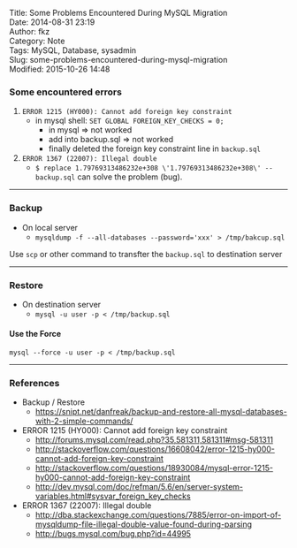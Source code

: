 Title: Some Problems Encountered During MySQL Migration  
Date: 2014-08-31 23:19  
Author: fkz  
Category: Note  
Tags: MySQL, Database, sysadmin  
Slug: some-problems-encountered-during-mysql-migration  
Modified: 2015-10-26 14:48  
  
  
### Some encountered errors  
  
1. `ERROR 1215 (HY000): Cannot add foreign key constraint`  
    + in mysql shell: `SET GLOBAL FOREIGN_KEY_CHECKS = 0;`  
        + in mysql => not worked  
        + add into backup.sql => not worked  
        + finally deleted the foreign key constraint line in `backup.sql`  
2. `ERROR 1367 (22007): Illegal double`  
    + `$ replace 1.79769313486232e+308 \'1.79769313486232e+308\' -- backup.sql` can solve the problem (bug).  
  
---  
  
### Backup  
  
+ On local server  
    + `mysqldump -f --all-databases --password='xxx' > /tmp/bakcup.sql`  
  
Use `scp` or other command to transfter the `backup.sql` to destination server  
  
---  
  
### Restore  
  
+ On destination server  
    + `mysql -u user -p < /tmp/backup.sql`  
  
#### Use the Force  
  
`mysql --force -u user -p < /tmp/backup.sql`  
  
---  
  
### References  
  
+ Backup / Restore  
    + <https://snipt.net/danfreak/backup-and-restore-all-mysql-databases-with-2-simple-commands/>  
+ ERROR 1215 (HY000): Cannot add foreign key constraint  
    + <http://forums.mysql.com/read.php?35,581311,581311#msg-581311>  
    + <http://stackoverflow.com/questions/16608042/error-1215-hy000-cannot-add-foreign-key-constraint>  
    + <http://stackoverflow.com/questions/18930084/mysql-error-1215-hy000-cannot-add-foreign-key-constraint>  
    + <http://dev.mysql.com/doc/refman/5.6/en/server-system-variables.html#sysvar_foreign_key_checks>  
+ ERROR 1367 (22007): Illegal double  
    + <http://dba.stackexchange.com/questions/7885/error-on-import-of-mysqldump-file-illegal-double-value-found-during-parsing>  
    + <http://bugs.mysql.com/bug.php?id=44995>  
